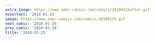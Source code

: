 ```yaml
---
extra_image: https://www.smbc-comics.com/comics/20100125after.gif
hovertext: '2010-01-25'
image: https://www.smbc-comics.com/comics/20100125.gif
next_comic: '2010-01-26'
prev_comic: '2010-01-24'
title: '2010-01-25'
---
```


